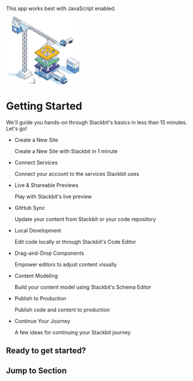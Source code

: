 This app works best with JavaScript enabled.



























![Stackbit](/docs/images/stackbit-crane-sm.png)

Getting Started
===============

We'll guide you hands-on through Stackbit's basics in less than 15 minutes. Let's go!

-   <a href="/docs/getting-started/create-site/" class="docs-item-link"></a>
    Create a New Site

    <span class="icon-angle-right" aria-hidden="true"></span>
    Create a New Site with Stackbit in 1 minute

-   <a href="/docs/getting-started/connect-services/" class="docs-item-link"></a>
    Connect Services

    <span class="icon-angle-right" aria-hidden="true"></span>
    Connect your account to the services Stackbit uses

-   <a href="/docs/getting-started/live-previews/" class="docs-item-link"></a>
    Live & Shareable Previews

    <span class="icon-angle-right" aria-hidden="true"></span>
    Play with Stackbit's live preview

-   <a href="/docs/getting-started/content-sync/" class="docs-item-link"></a>
    GitHub Sync

    <span class="icon-angle-right" aria-hidden="true"></span>
    Update your content from Stackbit or your code repository

-   <a href="/docs/getting-started/edit-code/" class="docs-item-link"></a>
    Local Development

    <span class="icon-angle-right" aria-hidden="true"></span>
    Edit code locally or through Stackbit's Code Editor

-   <a href="/docs/getting-started/drag-and-drop/" class="docs-item-link"></a>
    Drag-and-Drop Components

    <span class="icon-angle-right" aria-hidden="true"></span>
    Empower editors to adjust content visually

-   <a href="/docs/getting-started/content-modeling/" class="docs-item-link"></a>
    Content Modeling

    <span class="icon-angle-right" aria-hidden="true"></span>
    Build your content model using Stackbit's Schema Editor

-   <a href="/docs/getting-started/production/" class="docs-item-link"></a>
    Publish to Production

    <span class="icon-angle-right" aria-hidden="true"></span>
    Publish code and content to production

-   <a href="/docs/getting-started/next-steps/" class="docs-item-link"></a>
    Continue Your Journey

    <span class="icon-angle-right" aria-hidden="true"></span>
    A few ideas for continuing your Stackbit journey

Ready to get started?
---------------------



Jump to Section
---------------











